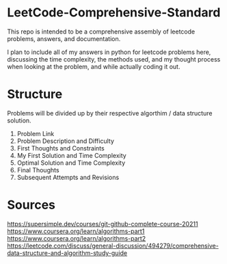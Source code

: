# LeetCode-Comprehensive-Standard

This repo is intended to be a comprehensive assembly of leetcode problems, answers, and documentation.

I plan to include all of my answers in python for leetcode problems here, discussing the time complexity, the methods used, and 
my thought process when looking at the problem, and while actually coding it out.

# Structure
Problems will be divided up by their respective algorthim / data structure solution.

1. Problem Link
2. Problem Description and Difficulty
3. First Thoughts and Constraints
4. My First Solution and Time Complexity
5. Optimal Solution and Time Complexity
6. Final Thoughts
7. Subsequent Attempts and Revisions

# Sources
https://supersimple.dev/courses/git-github-complete-course-20211
https://www.coursera.org/learn/algorithms-part1
https://www.coursera.org/learn/algorithms-part2
https://leetcode.com/discuss/general-discussion/494279/comprehensive-data-structure-and-algorithm-study-guide
